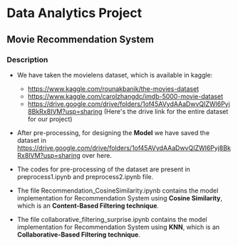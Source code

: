 # Data Analytics Project
## Movie Recommendation System

### Description
* We have taken the movielens dataset, which is available in kaggle:
	* https://www.kaggle.com/rounakbanik/the-movies-dataset 
	* https://www.kaggle.com/carolzhangdc/imdb-5000-movie-dataset
	* https://drive.google.com/drive/folders/1of45AVydAAaDwvQIZWl6Pyj8BkRx8IVM?usp=sharing (Here's the drive link for the entire dataset for our project)
	
* After pre-processing, for designing the **Model** we have saved the dataset in https://drive.google.com/drive/folders/1of45AVydAAaDwvQIZWl6Pyj8BkRx8IVM?usp=sharing over here.

* The codes for pre-processing of the dataset are present in preprocess1.ipynb and preprocess2.ipynb file.

* The file Recommendation_CosineSimilarity.ipynb contains the model implementation for Recommendation System using **Cosine Similarity**, which is an **Content-Based Filtering technique**. 


* The file collaborative_filtering_surprise.ipynb contains the model implementation for Recommendation System using **KNN**, which is an **Collaborative-Based Filtering technique**. 


